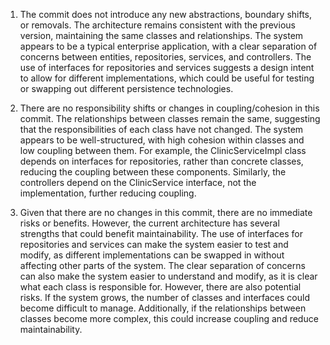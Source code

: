 1) The commit does not introduce any new abstractions, boundary shifts, or removals. The architecture remains consistent with the previous version, maintaining the same classes and relationships. The system appears to be a typical enterprise application, with a clear separation of concerns between entities, repositories, services, and controllers. The use of interfaces for repositories and services suggests a design intent to allow for different implementations, which could be useful for testing or swapping out different persistence technologies.

2) There are no responsibility shifts or changes in coupling/cohesion in this commit. The relationships between classes remain the same, suggesting that the responsibilities of each class have not changed. The system appears to be well-structured, with high cohesion within classes and low coupling between them. For example, the ClinicServiceImpl class depends on interfaces for repositories, rather than concrete classes, reducing the coupling between these components. Similarly, the controllers depend on the ClinicService interface, not the implementation, further reducing coupling.

3) Given that there are no changes in this commit, there are no immediate risks or benefits. However, the current architecture has several strengths that could benefit maintainability. The use of interfaces for repositories and services can make the system easier to test and modify, as different implementations can be swapped in without affecting other parts of the system. The clear separation of concerns can also make the system easier to understand and modify, as it is clear what each class is responsible for. However, there are also potential risks. If the system grows, the number of classes and interfaces could become difficult to manage. Additionally, if the relationships between classes become more complex, this could increase coupling and reduce maintainability.